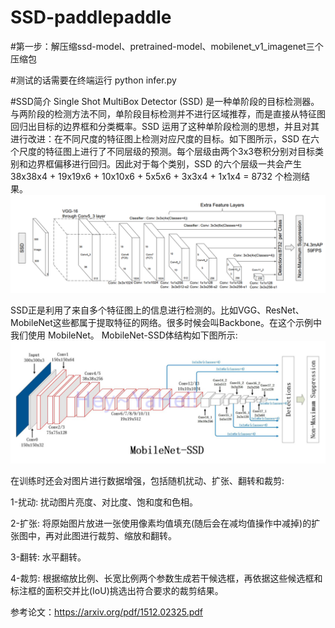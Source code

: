 # SSD-paddlepaddle

#第一步：解压缩ssd-model、pretrained-model、mobilenet_v1_imagenet三个压缩包

#测试的话需要在终端运行 python infer.py


#SSD简介
Single Shot MultiBox Detector (SSD) 是一种单阶段的目标检测器。与两阶段的检测方法不同，单阶段目标检测并不进行区域推荐，而是直接从特征图回归出目标的边界框和分类概率。SSD 运用了这种单阶段检测的思想，并且对其进行改进：在不同尺度的特征图上检测对应尺度的目标。如下图所示，SSD 在六个尺度的特征图上进行了不同层级的预测。每个层级由两个3x3卷积分别对目标类别和边界框偏移进行回归。因此对于每个类别，SSD 的六个层级一共会产生 38x38x4 + 19x19x6 + 10x10x6 + 5x5x6 + 3x3x4 + 1x1x4 = 8732 个检测结果。
![Image text](https://github.com/cyy1111-cai/SSD-paddlepaddle/blob/main/ssd.png)


SSD正是利用了来自多个特征图上的信息进行检测的。比如VGG、ResNet、MobileNet这些都属于提取特征的网络。很多时候会叫Backbone。在这个示例中我们使用 MobileNet。
MobileNet-SSD体结构如下图所示:
![Image text](https://github.com/cyy1111-cai/SSD-paddlepaddle/blob/main/mobilenet-ssd.png)



在训练时还会对图片进行数据增强，包括随机扰动、扩张、翻转和裁剪:

1-扰动: 扰动图片亮度、对比度、饱和度和色相。

2-扩张: 将原始图片放进一张使用像素均值填充(随后会在减均值操作中减掉)的扩张图中，再对此图进行裁剪、缩放和翻转。

3-翻转: 水平翻转。

4-裁剪: 根据缩放比例、长宽比例两个参数生成若干候选框，再依据这些候选框和标注框的面积交并比(IoU)挑选出符合要求的裁剪结果。

参考论文：https://arxiv.org/pdf/1512.02325.pdf


